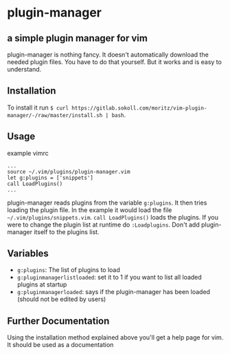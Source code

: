 # plugin-manager
## a simple plugin manager for vim
plugin-manager is nothing fancy. It doesn't automatically download the needed plugin files. You have to do that yourself.
But it works and is easy to understand.
## Installation
To install it run `$ curl https://gitlab.sokoll.com/moritz/vim-plugin-manager/-/raw/master/install.sh | bash`.
## Usage
example vimrc
```vim
...
source ~/.vim/plugins/plugin-manager.vim
let g:plugins = ['snippets']
call LoadPlugins()
...
```
plugin-manager reads plugins from the variable `g:plugins`.
It then tries loading the plugin file. In the example it would load the file `~/.vim/plugins/snippets.vim`.
`call LoadPlugins()` loads the plugins. If you were to change the plugin list at runtime do `:Loadplugins`.
Don't add plugin-manager itself to the plugins list.
## Variables
- `g:plugins`: The list of plugins to load
- `g:pluginmanagerlistloaded`: set it to 1 if you want to list all loaded plugins at startup
- `g:pluginmanagerloaded`: says if the plugin-manager has been loaded (should not be edited by users)

## Further Documentation
Using the installation method explained above you'll get a help page for vim.
It should be used as a documentation
